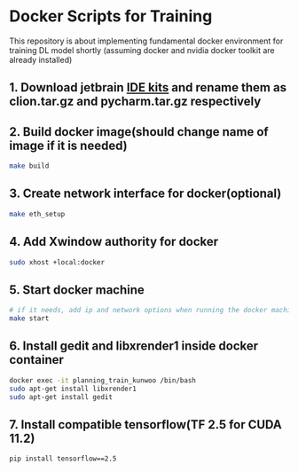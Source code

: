 # Docker Scripts for Training
This repository is about implementing fundamental docker environment for training DL model shortly (assuming docker and nvidia docker toolkit are already installed)

## 1. Download jetbrain [IDE kits](https://www.jetbrains.com/ko-kr/) and rename them as clion.tar.gz and pycharm.tar.gz respectively

## 2. Build docker image(should change name of image if it is needed)
```bash
make build
```

## 3. Create network interface for docker(optional)
```bash
make eth_setup
```

## 4. Add Xwindow authority for docker
```bash
sudo xhost +local:docker
```

## 5. Start docker machine
```bash
# if it needs, add ip and network options when running the docker machine
make start
```
## 6. Install gedit and libxrender1 inside docker container
```bash
docker exec -it planning_train_kunwoo /bin/bash
sudo apt-get install libxrender1
sudo apt-get install gedit
```

## 7. Install compatible tensorflow(TF 2.5 for CUDA 11.2)
```bash
pip install tensorflow==2.5
```

